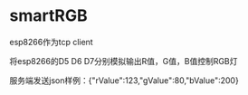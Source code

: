 # smartRGB

esp8266作为tcp client

将esp8266的D5 D6 D7分别模拟输出R值，G值，B值控制RGB灯

服务端发送json样例：{"rValue":123,"gValue":80,"bValue":200}
